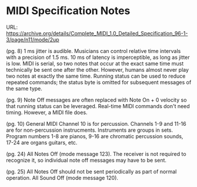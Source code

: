 # MIDI Specification Notes

URL:
https://archive.org/details/Complete_MIDI_1.0_Detailed_Specification_96-1-3/page/n11/mode/2up

(pg. 8)
1 ms jitter is audible.
Musicians can control relative time intervals with a precision of 1.5 ms.
10 ms of latency is imperceptible, as long as jitter is low.
MIDI is serial, so two notes that occur at the exact same time must technically be sent one after the other.
However, humans almost never play two notes at exactly the same time.
Running status can be used to reduce repeated commands; the status byte is omitted for subsequent messages of the same type.

(pg. 9)
Note Off messages are often replaced with Note On + 0 velocity so that running status can be leveraged.
Real-time MIDI commands don't need timing. However, a MIDI file does.

(pg. 10)
General MIDI
Channel 10 is for percussion.
Channels 1-9 and 11-16 are for non-percussion instrucments.
Instruments are groups in sets. Program numbers 1-8 are pianos, 9-16 are chromatic percussion sounds, 17-24 are organs guitars, etc.

(pg. 24)
All Notes Off (mode message 123).
The receiver is not required to recognize it, so individual note off messages may have to be sent.

(pg. 25)
All Notes Off should not be sent periodically as part of normal operation.
All Sound Off (mode message 120).

